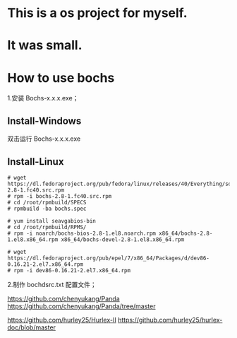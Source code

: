 <!--
 * @Author: Alan Yin
 * @Date: 2023-07-22 19:42:39
 * @LastEditTime: 2024-05-03 09:37:34
 * @LastEditors: Alan Yin
 * @FilePath: /windows_cifs/training/myOS/README.md
 * @Description:
 * // -*- mode:C; tab-width:8; c-basic-offset:2; indent-tabs-mode:t -*-
 * // vim: ts=8 sw=2 smarttab
 * Copyright (c) 2024 by Alan Yin, All Rights Reserved.
-->
# This is a os project for myself.
# It was small.

# How to use bochs
1.安装 Bochs-x.x.x.exe；
## Install-Windows
双击运行 Bochs-x.x.x.exe
## Install-Linux
```shell
# wget https://dl.fedoraproject.org/pub/fedora/linux/releases/40/Everything/source/tree/Packages/b/bochs-2.8-1.fc40.src.rpm
# rpm -i bochs-2.8-1.fc40.src.rpm
# cd /root/rpmbuild/SPECS
# rpmbuild -ba bochs.spec

# yum install seavgabios-bin
# cd /root/rpmbuild/RPMS/
# rpm -i noarch/bochs-bios-2.8-1.el8.noarch.rpm x86_64/bochs-2.8-1.el8.x86_64.rpm x86_64/bochs-devel-2.8-1.el8.x86_64.rpm

# wget https://dl.fedoraproject.org/pub/epel/7/x86_64/Packages/d/dev86-0.16.21-2.el7.x86_64.rpm
# rpm -i dev86-0.16.21-2.el7.x86_64.rpm
```

2.制作 bochdsrc.txt 配置文件；



https://github.com/chenyukang/Panda
https://github.com/chenyukang/Panda/tree/master

https://github.com/hurley25/Hurlex-II
https://github.com/hurley25/hurlex-doc/blob/master